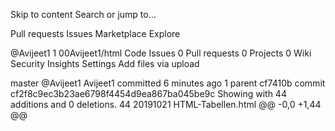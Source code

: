 Skip to content
Search or jump to…

Pull requests
Issues
Marketplace
Explore
 
@Avijeet1 
1
00Avijeet1/html
 Code Issues 0 Pull requests 0 Projects 0 Wiki Security Insights Settings
Add files via upload

 master
@Avijeet1
Avijeet1 committed 6 minutes ago 
1 parent cf7410b commit cf2f8c9ec3b23ae6798f4454d9ea867ba045be9c
Showing  with 44 additions and 0 deletions.
 44  20191021 HTML-Tabellen.html 
@@ -0,0 +1,44 @@
<!DOCTYPE html>
<html lang="de">
<head>
    <meta charset="UTF-8">
    <title>HTML Tabellen</title>
    <style>
        /*Dies ist ein Kommentar*/
        table,th,td{
            border:1px solid black;
            border-collapse: collapse;
            width: 600px;
        }
        .gelb{
            background-color: yellow;
        }
        
    </style>
</head>
<body>
    <h1>Tabellen</h1>
    <table><!--Beginn einer Tabelle-->
        <tr><!--Beginn einer TabellenZEILE-->
            <th><!--Beginn einer TabellenKOPFZELLE-->
                Vorname
            </th><!--ENDE einer TabellenKOPFZELLE-->
            <th>Nachname</th>
            <th>Ort</th>
        </tr><!--Ende einer TabelleZEILE-->        
        <tr>
            <td>Georg</td>
            <td>Both</td>
            <td>Wien</td>            
        </tr>
        <tr>
            <td>Stefan</td>
            <td>Trölß</td>
            <td>Linz</td>
        </tr>

    </table><!--Ende einer Tabelle-->


</body>
</html> 
0 comments on commit cf2f8c9
@Avijeet1
 
 
Leave a comment

Attach files by dragging & dropping, selecting or pasting them.
 
 You’re receiving notifications because you’re watching this repository.
© 2019 GitHub, Inc.
Terms
Privacy
Security
Status
Help
Contact GitHub
Pricing
API
Training
Blog
About

